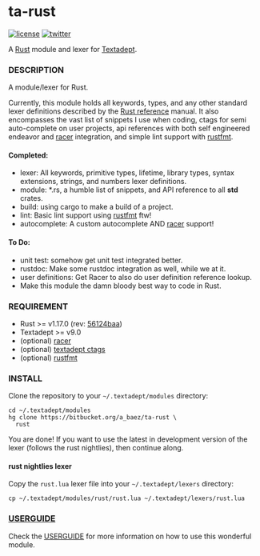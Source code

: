 # ta-rust
[![license][8i]][8p]
[![twitter][9i]][9p]

A [Rust][4] module and lexer for [Textadept][5].

### DESCRIPTION
A module/lexer for Rust.

Currently, this module holds all keywords, types, and any other standard lexer
definitions described by the [Rust reference][1]
manual. It also encompasses the vast list of snippets I use when coding,
ctags for semi auto-complete on user projects, api references with both self
engineered endeavor and [racer] integration, and simple lint support with
[rustfmt].

#### Completed:
*   lexer: All keywords, primitive types, lifetime, library types, syntax
extensions, strings, and numbers lexer definitions.
*   module: *.rs, a humble list of snippets, and API reference to all **std** crates.
*   build: using cargo to make a build of a project.
*   lint: Basic lint support using [rustfmt] ftw!
*   autocomplete: A custom autocomplete AND [racer] support!


#### To Do:
*   unit test: somehow get unit test integrated better.
*   rustdoc: Make some rustdoc integration as well, while we at it.
*   user definitions: Get Racer to also do user definition reference lookup.
*   Make this module the damn bloody best way to code in Rust.

### REQUIREMENT
*   Rust >= v1.17.0 (rev: [56124baa])
*   Textadept >= v9.0
*   (optional) [racer]
*   (optional) [textadept ctags][6]
*   (optional) [rustfmt]

### INSTALL
Clone the repository to your `~/.textadept/modules` directory:

```
cd ~/.textadept/modules
hg clone https://bitbucket.org/a_baez/ta-rust \
  rust
```

You are done! If you want to use the latest in development version of the lexer
(follows the rust nightlies), then continue along.

#### rust nightlies lexer
Copy the `rust.lua` lexer file into your `~/.textadept/lexers` directory:

```
cp ~/.textadept/modules/rust/rust.lua ~/.textadept/lexers/rust.lua
```

### [USERGUIDE]

Check the [USERGUIDE] for more information on how to use this wonderful module.

[USERGUIDE]: ./USERGUIDE.md

[1]: http://doc.rust-lang.org/reference.html
[rustfmt]: https://github.com/rust-lang-nursery/rustfmt
[racer]: https://github.com/phildawes/racer
[4]: http://www.rust-lang.org
[5]: http://foicica.com/textadept
[6]: http://foicica.com/hg/ctags/
[7]: http://foicica.com/textadept/api.html#io.get_project_root
[56124baa]: https://github.com/rust-lang/rust/commit/56124baa9e73f28c0709e59e74783cf234a978cf
[8i]: https://img.shields.io/badge/license-MIT-green.svg
[8p]: ./LICENSE
[9i]: https://img.shields.io/badge/twitter-a_baez-blue.svg
[9p]: https://twitter.com/a_baez
